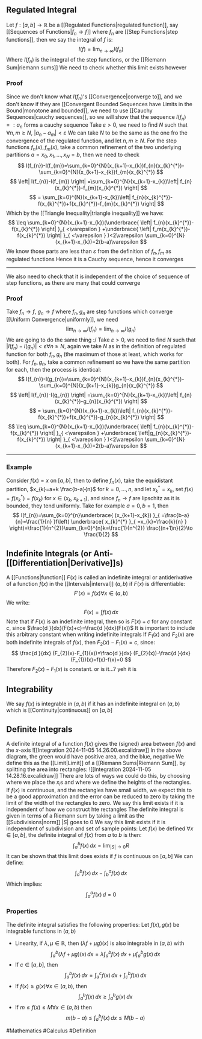 ## Regulated Integral
Let $f:[a,b]\to \mathbb{R}$ be a [[Regulated Functions|regulated function]], say [[Sequences of Functions|$f_{n}\to f$]] where $f_{n}$ are [[Step Functions|step functions]], then we say the integral of $f$ is:
$$
I(f)=\lim_{ n \to \infty } I(f_{n})
$$
Where $I(f_{n})$ is the integral of the step functions, or the [[Riemann Sum|riemann sums]]
We need to check whether this limit exists however
### Proof
Since we don't know what $I(f_{n})$'s [[Convergence|converge to]], and we don't know if they are [[Convergent Bounded Sequences have Limits in the Bound|monotone and bounded]], we need to use [[Cauchy Sequences|cauchy sequences]], so we will show that the sequence $I(f_{n})=:a_{n}$ forms a cauchy sequence
Take $\varepsilon>0$, we need to find $N$ such that $\forall n,m\geq N$, $\left| a_{n}-a_{m} \right|<\varepsilon$
We can take $N$ to be the same as the one fro the convergence of the regulated function, and let  $n,m\geq N$. For the step functions $f_{n}(x),f_{m}(x)$, take a common refinement of the two underlying partitions $a=x_{0},x_{1},\dots,x_{N}=b$, then we need to check
$$
I(f_{n})-I(f_{m})=\sum_{k=0}^{N}(x_{k+1}-x_{k})f_{n}(x_{k}^{*})-\sum_{k=0}^{N}(x_{k+1}-x_{k})f_{m}(x_{k}^{*})
$$
$$
 \left| I(f_{n})-I(f_{m}) \right| =\sum_{k=0}^{N}(x_{k+1}-x_{k})\left| f_{n}(x_{k}^{*})-f_{m}(x_{k}^{*}) \right| 
$$
$$
= \sum_{k=0}^{N}(x_{k+1}-x_{k})\left| f_{n}(x_{k}^{*})-f(x_{k}^{*})+f(x_{k}^{*})-f_{m}(x_{k}^{*}) \right| 
$$
Which by the [[Triangle Inequality|triangle inequality]] we have:
$$
\leq \sum_{k=0}^{N}(x_{k+1}-x_{k})(\underbrace{ \left| f_{n}(x_{k}^{*})-f(x_{k}^{*}) \right| }_{ <\varepsilon } +\underbrace{ \left| f_m(x_{k}^{*})-f(x_{k}^{*}) \right| }_{ <\varepsilon } )<2\varepsilon \sum_{k=0}^{N}(x_{k+1}-x_{k})=2(b-a)\varepsilon
$$
We know those parts are less than $\varepsilon$ from the definition of $f_{n},f_{m}$ as regulated functions
Hence it is a Cauchy sequence, hence it converges
___
We also need to check that it is independent of the choice of sequence of step functions, as there are many that could converge
### Proof
Take $f_{n}\to f$, $g_{n}\to f$ where $f_{n},g_{n}$ are step functions which converge [[Uniform Convergence|uniformly]], we need
$$
\lim_{ n \to \infty } I(f_{n})=\lim_{ n \to \infty } I(g_{n})
$$
We are going to do the same thing :/
Take $\varepsilon>0$, we need to find $N$ such that $\left| I(f_{n})-I(g_{n}) \right|<\varepsilon \forall n\geq N$, again we take $N$ as in the definition of regulated function for both $f_{n},g_{n}$ (the maximum of those at least, which works for both). For $f_{n},g_{n}$, take a common refinement so we have the same partition for each, then the process is identical:
$$
I(f_{n})-I(g_{n})=\sum_{k=0}^{N}(x_{k+1}-x_{k})f_{n}(x_{k}^{*})-\sum_{k=0}^{N}(x_{k+1}-x_{k})g_{n}(x_{k}^{*})
$$
$$
  \left| I(f_{n})-I(g_{n}) \right| =\sum_{k=0}^{N}(x_{k+1}-x_{k})\left| f_{n}(x_{k}^{*})-g_{n}(x_{k}^{*}) \right| 
$$
$$
 = \sum_{k=0}^{N}(x_{k+1}-x_{k})\left| f_{n}(x_{k}^{*})-f(x_{k}^{*})+f(x_{k}^{*})-g_{n}(x_{k}^{*}) \right| 
$$
$$
 \leq \sum_{k=0}^{N}(x_{k+1}-x_{k})(\underbrace{ \left| f_{n}(x_{k}^{*})-f(x_{k}^{*}) \right| }_{ <\varepsilon } +\underbrace{ \left|g_{n}(x_{k}^{*})-f(x_{k}^{*}) \right| }_{ <\varepsilon } )<2\varepsilon \sum_{k=0}^{N}(x_{k+1}-x_{k})=2(b-a)\varepsilon
$$
___
### Example
Consider $f(x)=x$ on $[a,b]$, then to define $f_{n}(x)$, take the equidistant partition, $x_{k}=a+k \frac{b-a}{n}$ for $k=0,\dots,n$, and let $x_{k}^{*}=x_{k}$, set $f(x)=f(x_{k}^{*})=f(x_{k})$ for $x\in(x_{k},x_{k+1})$, and since $f_{n}\to f$ are lipschitz as it is bounded, they tend uniformly. Take for example $a=0,b=1$, then
$$
I(f_{n})=\sum_{k=0}^{n}\underbrace{ (x_{k+1}-x_{k}) }_{ =\frac{b-a}{n}=\frac{1}{n} }f\left( \underbrace{ x_{k}^{*} }_{ =x_{k}=\frac{k}{n} } \right)=\frac{1}{n^{2}}\sum_{k=0}^{n}k=\frac{1}{n^{2}} \frac{(n+1)n}{2}\to \frac{1}{2}
$$
## Indefinite Integrals (or Anti-[[Differentiation|Derivative]]s)
A [[Functions|function]] $F(x)$ is called an indefinite integral or antiderivative of a function $f(x)$ in the [[Intervals|interval]] $(a,b)$ if $F(x)$ is differentiable:
$$
F'(x)=f(x)\forall x\in (a,b)
$$
We write:
$$
F(x)=\int f(x) \, dx
$$
Note that if $F(x)$ is an indefinite integral, then so is $F(x)+c$ for any constant $c$, since $\frac{d }{dx}(F(x)+c)=\frac{d }{dx}(F(x))$
It is important to include this arbitrary constant when writing indefinite integrals
If $F_{1}(x)$ and $F_{2}(x)$ are both indefinite integrals of $f(x)$, then $F_{2}(x)-F_{1}(x)=c$, since:
$$
\frac{d }{dx} (F_{2}(x)-F_{1}(x))=\frac{d }{dx} (F_{2}(x))-\frac{d }{dx} (F_{1})(x)=f(x)-f(x)=0
$$
Therefore $F_{2}(x)-F_{1}(x)$ is constant. or is it...? yeh it is
## Integrability
We say $f(x)$ is integrable in $(a,b)$ if it has an indefinite integral on $(a,b)$ which is [[Continuity|continuous]] on $[a,b]$
## Definite Integrals
A definite integral of a function $f(x)$ gives the (signed) area between $f(x)$ and the $x$-axis
![[Integration 2024-11-05 14.26.00.excalidraw]]
In the above diagram, the green would have positive area, and the blue, negative
We define this as the [[Limit|Limit]] of a [[Riemann Sums|Riemann Sum]], by splitting the area into rectangles:
![[Integration 2024-11-05 14.28.16.excalidraw]]
There are lots of ways we could do this, by choosing where we place the $x_{i}$s and where we define the heights of the rectangles. If $f(x)$ is continuous, and the rectangles have small width, we expect this to be a good approximation and the error can be reduced to zero by taking the limit of the width of the rectangles to zero. We say this limit exists if it is independent of how we construct hte rectangles
The definite integral is given in terms of a Riemann sum by taking a limit as the [[Subdivisions|norm]] $|S|$ goes to 0
We say this limit exists if it is independent of subdivision and set of sample points:
Let $f(x)$ be defined $\forall x\in[a,b]$, the definite integral of $f(x)$ from $a$ to $b$ is then:
$$
\int ^{b}_{a} f(x) \, dx =\lim_{ |S| \to 0 } R
$$
It can be shown that this limit does exists if $f$ is continuous on $[a,b]$
We can define:
$$
\int ^{b}_{a} f(x) \, dx -\int ^{a}_{b}  f(x)\, dx 
$$
Which implies:
$$
\int ^{a}_{a} f(x) \, d=0
$$
### Properties
The definite integral satisfies the following properties:
Let $f(x),g(x)$ be integrable functions in $(a,b)$
- Linearity, if $\lambda,\mu \in\mathbb{R}$, then $(\lambda f+\mu g)(x)$ is also integrable in $(a,b)$ with
$$
\int ^{b}_{a} (\lambda f+\mu g)(x) \, dx =\lambda \int ^{b}_{a} f(x) \, dx +\mu \int ^{b}_{a} g(x) \, dx 
$$
- If $c\in[a,b]$, then
$$
\int ^{b}_{a} f(x) \, dx =\int ^{c}_{a} f(x) \, dx +\int ^{b}_{c} f(x) \, dx 
$$
- If $f(x)\geq g(x)\forall x\in(a,b)$, then
$$
\int ^{b}_{a} f(x) \, dx \geq \int ^{b}_{a} g(x) \, dx 
$$
- If $m\leq f(x)\leq M\forall x\in(a,b)$ then
$$
m(b-a)\leq\int ^{b}_{a} f(x) \, dx \leq M(b-a)
$$

#Mathematics #Calculus #Definition